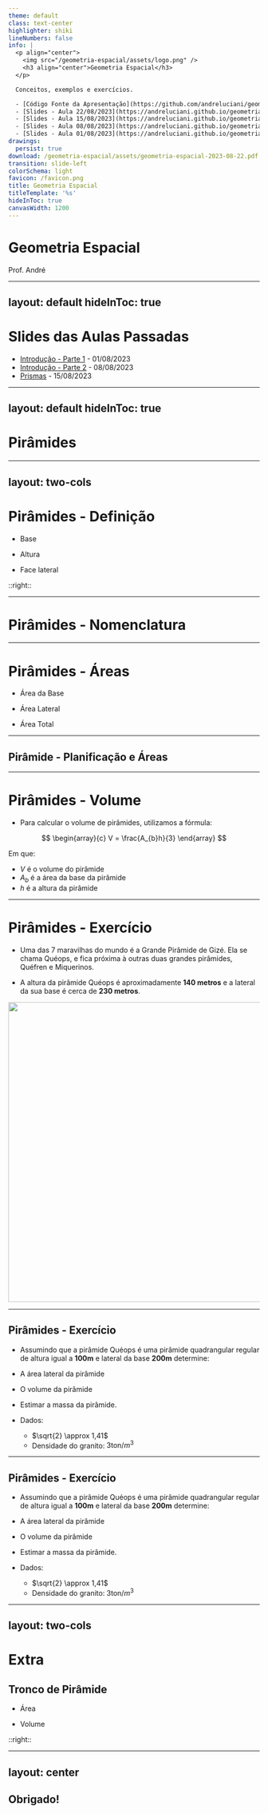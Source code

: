 ```yaml
---
theme: default
class: text-center
highlighter: shiki
lineNumbers: false
info: |
  <p align="center">
    <img src="/geometria-espacial/assets/logo.png" />
    <h3 align="center">Geometria Espacial</h3>
  </p>

  Conceitos, exemplos e exercícios.

  - [Código Fonte da Apresentação](https://github.com/andreluciani/geometria-espacial)
  - [Slides - Aula 22/08/2023](https://andreluciani.github.io/geometria-espacial/assets/geometria-espacial-2023-08-22.pdf)
  - [Slides - Aula 15/08/2023](https://andreluciani.github.io/geometria-espacial/assets/geometria-espacial-2023-08-15.pdf)
  - [Slides - Aula 08/08/2023](https://andreluciani.github.io/geometria-espacial/assets/geometria-espacial-2023-08-08.pdf)
  - [Slides - Aula 01/08/2023](https://andreluciani.github.io/geometria-espacial/assets/geometria-espacial-2023-08-01.pdf)
drawings:
  persist: true
download: /geometria-espacial/assets/geometria-espacial-2023-08-22.pdf
transition: slide-left
colorSchema: light
favicon: /favicon.png
title: Geometria Espacial
titleTemplate: '%s'
hideInToc: true
canvasWidth: 1200
---
```


<DrauuConfig/>
<Logo />

# Geometria Espacial

Prof. André

<div class="abs-br m-6 flex gap-2">
  <a href="https://github.com/andreluciani/geometria-espacial" target="_blank" alt="Código Fonte (GitHub)"
    class="text-xl slidev-icon-btn opacity-50 !border-none !hover:text-white">
    <carbon-logo-github />
  </a>
  <a href="https://andreluciani.github.io/geometria-espacial/" target="_blank" alt="GitHub"
    class="text-xl slidev-icon-btn opacity-50 !border-none !hover:text-white">
    <octicon-link-16 />
  </a>
  <a href="https://andreluciani.github.io/geometria-espacial/assets/geometria-espacial-2023-08-22.pdf" target="_blank" alt="PDF"
    class="text-xl slidev-icon-btn opacity-50 !border-none !hover:text-white">
    <fa6-solid:file-pdf />
  </a>
</div>

---
layout: default
hideInToc: true
---

# Slides das Aulas Passadas

- [Introdução - Parte 1](/geometria-espacial/introducao-pt1) - 01/08/2023
- [Introdução - Parte 2](/geometria-espacial/introducao-pt2) - 08/08/2023
- [Prismas](/geometria-espacial/prismas) - 15/08/2023

---
layout: default
hideInToc: true
---

# Pirâmides

<Toc maxDepth="1"></Toc>

---
layout: two-cols
---

# Pirâmides - Definição

<v-clicks>

- Base

- Altura

- Face lateral

</v-clicks>

::right::

<Pyramids />

---

# Pirâmides - Nomenclatura

<PyramidsCategories />

---

# Pirâmides - Áreas

<v-clicks>

- Área da Base

- Área Lateral

- Área Total

</v-clicks>

---

## Pirâmide - Planificação e Áreas

<PyramidNet />


---

<style>
  .katex { font-size: 2em; }
</style>


# Pirâmides - Volume

- Para calcular o volume de pirâmides, utilizamos a fórmula:

$$
\begin{array}{c}
V = \frac{A_{b}h}{3}
\end{array}
$$

Em que:

- $V$ é o volume do pirâmide
- $A_{b}$ é a área da base da pirâmide
- $h$ é a altura da pirâmide

---

<style>
  .katex { font-size: 1em; }
</style>

# Pirâmides - Exercício

- Uma das 7 maravilhas do mundo é a Grande Pirâmide de Gizé. Ela se chama Quéops, e fica próxima à outras duas grandes pirâmides, Quéfren e Miquerinos.

- A altura da pirâmide Quéops é aproximadamente **140 metros** e a lateral da sua base é cerca de **230 metros**.

<img class="m-auto" src="/assets/queops.jpg" width="600">

---

## Pirâmides - Exercício

- Assumindo que a pirâmide Quéops é uma pirâmide quadrangular regular de altura igual a **100m** e lateral da base **200m** determine:

- A área lateral da pirâmide

- O volume da pirâmide

- Estimar a massa da pirâmide.

- Dados:
  - $\sqrt{2} \approx 1,41$
  - Densidade do granito: $3 \text{ton} / m^{3}$

---

## Pirâmides - Exercício

- Assumindo que a pirâmide Quéops é uma pirâmide quadrangular regular de altura igual a **100m** e lateral da base **200m** determine:

- A área lateral da pirâmide

- O volume da pirâmide

- Estimar a massa da pirâmide.

- Dados:
  - $\sqrt{2} \approx 1,41$
  - Densidade do granito: $3 \text{ton} / m^{3}$

---
layout: two-cols
---

# Extra

## Tronco de Pirâmide

<v-clicks>

- Área

- Volume

</v-clicks>

::right::

<PyramidFrustum />

---
layout: center
---

## Obrigado!